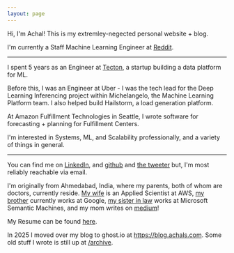 ```yaml
---
layout: page
---
```


Hi, I'm Achal! This is my extremley-negected personal website + blog.

I'm currently a Staff Machine Learning Engineer at [Reddit](https://reddit.com/).


---

I spent 5 years as an Engineer at [Tecton](https://tecton.ai), a startup building a data platform for ML.

Before this, I was an Engineer at Uber - I was the tech lead for the Deep Learning Inferencing project within Michelangelo, the Machine Learning Platform team. I also helped build Hailstorm, a load generation platform.

At Amazon Fulfillment Technologies in Seattle, I wrote software for forecasting + planning for Fulfillment Centers.

I'm interested in Systems, ML, and Scalability professionally, and a variety of things in general.

---


You can find me on [LinkedIn](https://www.linkedin.com/in/achalnshah/), and [github](https://github.com/achals) and [the tweeter](https://twitter.com/achalsdotcom) but, I'm most reliably reachable via email.

I'm originally from Ahmedabad, India, where my parents, both of whom are doctors, currently reside. [My wife](https://www.linkedin.com/in/rishitaa/) is an Applied Scientist at AWS, [my brother](http://www.linkedin.com/in/rushinnshah) currently works at Google, [my sister in law](https://www.linkedin.com/in/anushabalakrishnan/) works at Microsoft Semantic Machines, and my mom writes on [medium](https://medium.com/@ashashah55)!

My Resume can be found [here](/resume.pdf).

In 2025 I moved over my blog to ghost.io at https://blog.achals.com.
Some old stuff I wrote is still up at [/archive](/archive).
